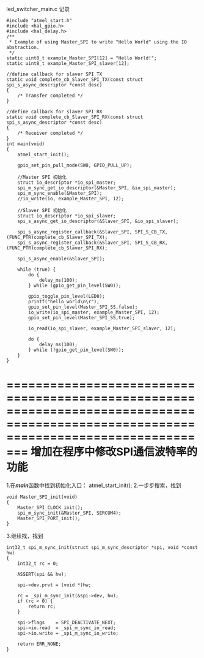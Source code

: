 led_switcher_main.c 记录
```
#include "atmel_start.h"
#include <hal_gpio.h>
#include <hal_delay.h>
/**
 * Example of using Master_SPI to write "Hello World" using the IO abstraction.
 */
static uint8_t example_Master_SPI[12] = "Hello World!";
static uint8_t example_Master_SPI_slaver[12];

//define callback for slaver SPI TX
static void complete_cb_Slaver_SPI_TX(const struct spi_s_async_descriptor *const desc)
{
	/* Transfer completed */
}

//define callback for slaver SPI RX
static void complete_cb_Slaver_SPI_RX(const struct spi_s_async_descriptor *const desc)
{
	/* Receiver completed */
}
int main(void)
{
	atmel_start_init();

	gpio_set_pin_pull_mode(SW0, GPIO_PULL_UP);
	
	//Master SPI 初始化
	struct io_descriptor *io_spi_master;
	spi_m_sync_get_io_descriptor(&Master_SPI, &io_spi_master);
	spi_m_sync_enable(&Master_SPI);
	//io_write(io, example_Master_SPI, 12);
	
	//Slaver SPI 初始化
	struct io_descriptor *io_spi_slaver;
	spi_s_async_get_io_descriptor(&Slaver_SPI, &io_spi_slaver);

	spi_s_async_register_callback(&Slaver_SPI, SPI_S_CB_TX, (FUNC_PTR)complete_cb_Slaver_SPI_TX);
	spi_s_async_register_callback(&Slaver_SPI, SPI_S_CB_RX, (FUNC_PTR)complete_cb_Slaver_SPI_RX);
	
	spi_s_async_enable(&Slaver_SPI);

	while (true) {
		do {
			delay_ms(100);
		} while (gpio_get_pin_level(SW0));

		gpio_toggle_pin_level(LED0);
		printf("hello world\n\r");
		gpio_set_pin_level(Master_SPI_SS,false);
		io_write(io_spi_master, example_Master_SPI, 12);
		gpio_set_pin_level(Master_SPI_SS,true);
		
		io_read(io_spi_slaver, example_Master_SPI_slaver, 12);
		
		do {
			delay_ms(100);
		} while (!gpio_get_pin_level(SW0));
	}
}
```

=====================================================================================================================================
增加在程序中修改SPI通信波特率的功能
=====================================================================================================================================
1.在***main***函数中找到初始化入口：
	atmel_start_init();
2.一步步搜索，找到
```
void Master_SPI_init(void)
{
	Master_SPI_CLOCK_init();
	spi_m_sync_init(&Master_SPI, SERCOM4);
	Master_SPI_PORT_init();
}
```
3.继续找，找到
```
int32_t spi_m_sync_init(struct spi_m_sync_descriptor *spi, void *const hw)
{
	int32_t rc = 0;

	ASSERT(spi && hw);

	spi->dev.prvt = (void *)hw;

	rc = _spi_m_sync_init(&spi->dev, hw);
	if (rc < 0) {
		return rc;
	}

	spi->flags    = SPI_DEACTIVATE_NEXT;
	spi->io.read  = _spi_m_sync_io_read;
	spi->io.write = _spi_m_sync_io_write;

	return ERR_NONE;
}
```


